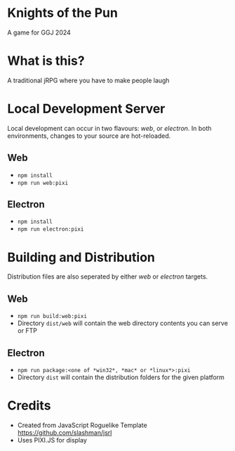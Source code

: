 # Knights of the Pun
A game for GGJ 2024

# What is this?
A traditional jRPG where you have to make people laugh

# Local Development Server

Local development can occur in two flavours: *web*, or *electron*. In both environments, changes to your source are hot-reloaded.

## Web

* `npm install`
* `npm run web:pixi`

## Electron

* `npm install`
* `npm run electron:pixi`

# Building and Distribution

Distribution files are also seperated by either *web* or *electron* targets.

## Web

* `npm run build:web:pixi`
* Directory `dist/web` will contain the web directory contents you can serve or FTP

## Electron

* `npm run package:<one of *win32*, *mac* or *linux*>:pixi`
* Directory `dist` will contain the distribution folders for the given platform


# Credits
* Created from JavaScript Roguelike Template https://github.com/slashman/jsrl
* Uses PIXI.JS for display
